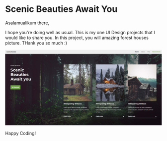 # Scenic Beauties Await You


Asalamualikum there,
 
I hope you're doing well as usual. This is my one UI Design projects that I would like to share you. In this project, you will amazing forest houses picture. THank you so much :)



![Alt text](<Screenshot 2023-08-17 105958.png>)



Happy Coding!

